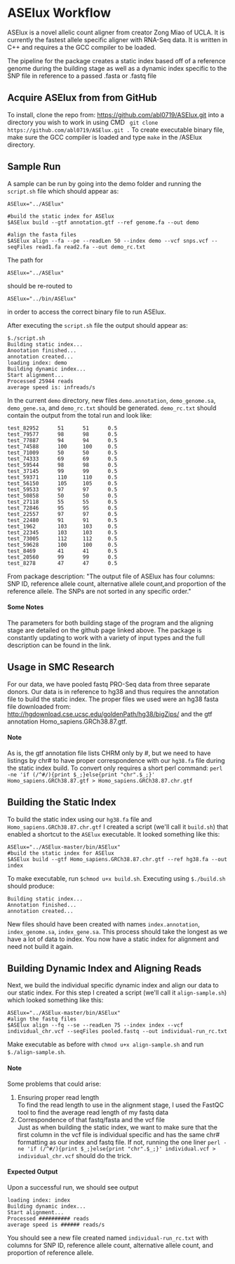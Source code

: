 # ASElux Workflow

ASElux is a novel allelic count aligner from creator Zong Miao of UCLA. It is currently the fastest allele specific aligner with RNA-Seq data. It is written in C++ and requires a the GCC compiler to be loaded.

The pipeline for the package creates a static index based off of a reference genome during the building stage as well as a dynamic index specific to the SNP file in reference to a passed .fasta or .fastq file

## Acquire ASElux from from GitHub

To install, clone the repo from: <https://github.com/abl0719/ASElux.git> into a directory you wish to work in using CMD ``` git clone https://github.com/abl0719/ASElux.git .```
To create executable binary file, make sure the GCC compiler is loaded and type ```make``` in the /ASElux directory.

## Sample Run 
A sample can be run by going into the demo folder and running the ```script.sh``` file which should appear as:

```{bash}
ASElux="../ASElux"

#build the static index for ASElux
$ASElux build --gtf annotation.gtf --ref genome.fa --out demo

#align the fasta files
$ASElux align --fa --pe --readLen 50 --index demo --vcf snps.vcf --seqFiles read1.fa read2.fa --out demo_rc.txt
```

The path for  
```{bash}
ASElux="../ASElux"
```
should be re-routed to  
```{bash}
ASElux="../bin/ASElux"
```
in order to access the correct binary file to run ASElux.



After executing the ```script.sh``` file the output should appear as:
```
$./script.sh
Building static index...
Anootation finished...
annotation created...
loading index: demo
Building dynamic index... 
Start alignment... 
Processed 25944 reads
average speed is: infreads/s
```
In the current ```demo``` directory, new files ```demo.annotation```, ```demo_genome.sa```, ```demo_gene.sa```, and ```demo_rc.txt``` should be generated. ```demo_rc.txt``` should contain the output from the total run and look like:
```
test_82952      51      51      0.5
test_79577      98      98      0.5
test_77887      94      94      0.5
test_74588      100     100     0.5
test_71009      50      50      0.5
test_74333      69      69      0.5
test_59544      98      98      0.5
test_37145      99      99      0.5
test_59371      110     110     0.5
test_56150      105     105     0.5
test_59533      97      97      0.5
test_50858      50      50      0.5
test_27118      55      55      0.5
test_72846      95      95      0.5
test_22557      97      97      0.5
test_22480      91      91      0.5
test_1962       103     103     0.5
test_22345      103     103     0.5
test_73005      112     112     0.5
test_59628      100     100     0.5
test_8469       41      41      0.5
test_20560      99      99      0.5
test_8278       47      47      0.5
```
From package description: "The output file of ASElux has four columns: SNP ID, reference allele count, alternative allele count,and proportion of the reference allele. The SNPs are not sorted in any specific order."

#### Some Notes
The parameters for both building stage of the program and the aligning stage are detailed on the github page linked above. The package is constantly updating to work with a variety of input types and the full description can be found in the link.

## Usage in SMC Research


For our data, we have pooled fastq PRO-Seq data from three separate donors. Our data is in reference to hg38 and thus requires the annotation file to build the static index. The proper files we used were an hg38 fasta file downloaded from: <http://hgdownload.cse.ucsc.edu/goldenPath/hg38/bigZips/> and the gtf annotation Homo_sapiens.GRCh38.87.gtf.

#### Note
As is, the gtf annotation file lists CHRM only by #, but we need to have listings by chr# to have proper correspondence with our ```hg38.fa``` file during the static index build. To convert only requires a short perl command: ```perl -ne 'if (/^#/){print $_;}else{print "chr".$_;}' Homo_sapiens.GRCh38.87.gtf > Homo_sapiens.GRCh38.87.chr.gtf``` 

## Building the Static Index

To build the static index using our ```hg38.fa``` file and ```Homo_sapiens.GRCh38.87.chr.gtf``` I created a script (we'll call it ```build.sh```) that enabled a shortcut to the ```ASElux``` executable. It looked something like this:
```
ASElux="../ASElux-master/bin/ASElux"
#build the static index for ASElux
$ASElux build --gtf Homo_sapiens.GRCh38.87.chr.gtf --ref hg38.fa --out index
```
To make executable, run ```$chmod u+x build.sh```. Executing using ```$./build.sh``` should produce:
```
Building static index...
Annotation finished...
annotation created...
```
New files should have been created with names ```index.annotation```, ```index_genome.sa```, ```index_gene.sa```. This process should take the longest as we have a lot of data to index. You now have a static index for alignment and need not build it again.

## Building Dynamic Index and Aligning Reads
Next, we build the individual specific dynamic index and align our data to our static index. For this step I created a script (we'll call it ```align-sample.sh```) which looked something like this:
```
ASElux="../ASElux-master/bin/ASElux"
#align the fastq files
$ASElux align --fq --se --readLen 75 --index index --vcf individual_chr.vcf --seqFiles pooled.fastq --out individual-run_rc.txt
```
Make executable as before with ```chmod u+x align-sample.sh``` and run ```$./align-sample.sh```.
#### Note
Some problems that could arise:
1. Ensuring proper read length  
To find the read length to use in the alignment stage, I used the FastQC tool to find the average read length of my fastq data
2. Correspondence of that fastq/fasta and the vcf file  
Just as when building the static index, we want to make sure that the first column in the vcf file is individual specific and has the same chr# formatting as our index and fastq file. If not, running the one liner ```perl -ne 'if (/^#/){print $_;}else{print "chr".$_;}' individual.vcf > individual_chr.vcf``` should do the trick.

#### Expected Output
Upon a successful run, we should see output 
```
loading index: index
Building dynamic index...
Start alignment...
Processed ########## reads
average speed is ###### reads/s
```
You should see a new file created named ```individual-run_rc.txt``` with columns for SNP ID, reference allele count, alternative allele count, and proportion of reference allele.

